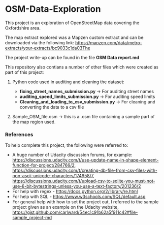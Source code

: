 # OSM-Data-Exploration

This project is an exploration of OpenStreetMap data covering the Oxfordshire area.

The map extract explored was a Mapzen custom extract and can be downloaded via the following link:
https://mapzen.com/data/metro-extracts/your-extracts/bc9033c1da03The 

The project write-up can be found in the file **OSM Data report.md**

This repository also contians a number of other files which were created as part of this project:

1. Python code used in auditing and cleaning the dataset:
    - **fixing_street_names_submission.py** -> For auditing street names
    - **auditing_speed_limits_submission.py** -> For auditing speed limits
    - **Cleaning_and_loading_to_csv_submission.py** -> For cleaning and converting the data to a csv file


2. Sample_OSM_file.osm -> this is a .osm file containing a sample part of the map region used.

### References

To help complete this project, the following were referred to:

  - A huge number of Udacity discussion forums, for example: https://discussions.udacity.com/t/use-update-name-in-shape-element-function-for-project/284766/2, https://discussions.udacity.com/t/creating-db-file-from-csv-files-with-non-ascii-unicode-characters/174958/7, https://discussions.udacity.com/t/upload-csv-to-sqlite-you-must-not-use-8-bit-bytestrings-unless-you-use-a-text-factory/201236/2
  - For help with regex - https://docs.python.org/2/library/re.html
  - For help with SQL - https://www.w3schools.com/SQL/default.asp
  - For general help with how to set the project out, I referred to the sample project given as an example on the Udacity website, https://gist.github.com/carlward/54ec1c91b62a5f911c42#file-sample_project-md
  
